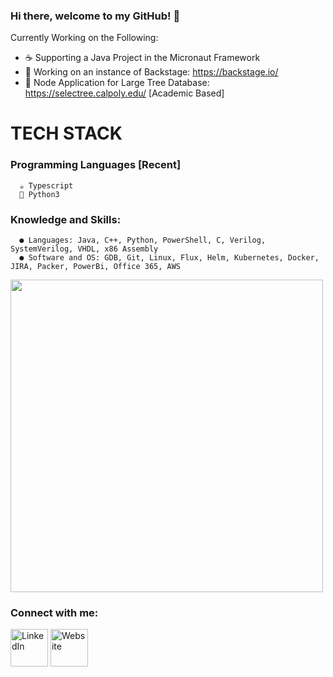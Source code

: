### Hi there, welcome to my GitHub! 👋

Currently Working on the Following: 
- ☕ Supporting a Java Project in the Micronaut Framework
- 🐣 Working on an instance of Backstage: <a>https://backstage.io/</a>
- 🌱 Node Application for Large Tree Database: <a>https://selectree.calpoly.edu/ [Academic Based] </a>

# TECH STACK
  ### Programming Languages [Recent]
      ☕ Typescript
      🐍 Python3
      
  ### Knowledge and Skills:
      ● Languages: Java, C++, Python, PowerShell, C, Verilog, SystemVerilog, VHDL, x86 Assembly
      ● Software and OS: GDB, Git, Linux, Flux, Helm, Kubernetes, Docker, JIRA, Packer, PowerBi, Office 365, AWS

 <p align="left"><img src="https://github-readme-stats.vercel.app/api/top-langs/?username=danielgonzalez3&theme=merko&layout=compact&hide_langs_below=1" width="500"/></p>

### Connect with me:
<a href="https://www.linkedin.com/in/danielgonzalez19/" target="_blank"><img src="https://raw.githubusercontent.com/nakulbhati/nakulbhati/master/contain/in.png" alt="LinkedIn" width="60"></a>
<a href="http://athena.ecs.csus.edu/~gonzald/" target="_blank"><img src="https://raw.githubusercontent.com/nakulbhati/nakulbhati/master/contain/www.png" alt="Website" width="60"></a>


[linkedin]: https://www.linkedin.com/in/danielgonzalez19/
[website]: http://athena.ecs.csus.edu/~gonzald/

